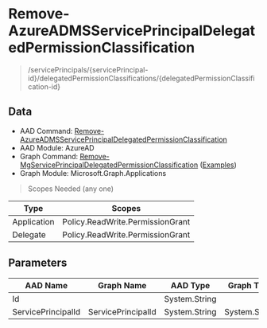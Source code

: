 # Remove-AzureADMSServicePrincipalDelegatedPermissionClassification

> /servicePrincipals/{servicePrincipal-id}/delegatedPermissionClassifications/{delegatedPermissionClassification-id}

## Data

+ AAD Command: [Remove-AzureADMSServicePrincipalDelegatedPermissionClassification](https://docs.microsoft.com/en-us/powershell/module/AzureAD/Remove-AzureADMSServicePrincipalDelegatedPermissionClassification)
+ AAD Module: AzureAD
+ Graph Command: [Remove-MgServicePrincipalDelegatedPermissionClassification](https://docs.microsoft.com/en-us/powershell/module/Microsoft.Graph.Applications/Remove-MgServicePrincipalDelegatedPermissionClassification) ([Examples](https://github.com/orgs/msgraph/discussions?discussions_q=Remove-MgServicePrincipalDelegatedPermissionClassification))
+ Graph Module: Microsoft.Graph.Applications

> Scopes Needed (any one)

|Type|Scopes|
|---|---|
|Application|Policy.ReadWrite.PermissionGrant|
|Delegate|Policy.ReadWrite.PermissionGrant|

## Parameters

|AAD Name|Graph Name|AAD Type|Graph Type|Infos|
|---|---|---|---|---|
|Id||System.String|||
|ServicePrincipalId|ServicePrincipalId|System.String|System.String||

